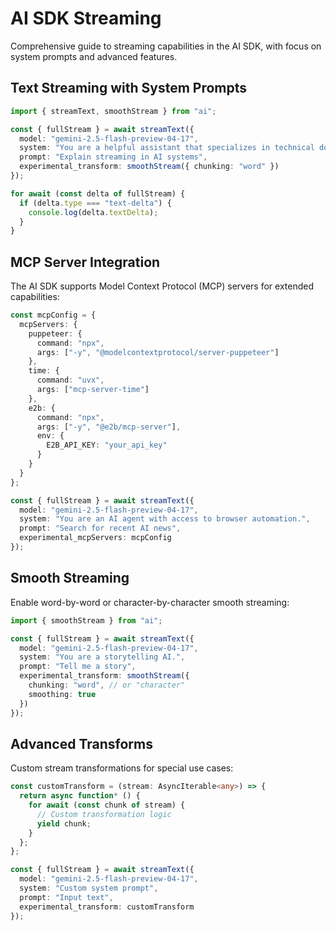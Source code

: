 # AI SDK Streaming

Comprehensive guide to streaming capabilities in the AI SDK, with focus on system prompts and advanced features.

## Text Streaming with System Prompts

```typescript
import { streamText, smoothStream } from "ai";

const { fullStream } = await streamText({
  model: "gemini-2.5-flash-preview-04-17",
  system: "You are a helpful assistant that specializes in technical documentation.",
  prompt: "Explain streaming in AI systems",
  experimental_transform: smoothStream({ chunking: "word" })
});

for await (const delta of fullStream) {
  if (delta.type === "text-delta") {
    console.log(delta.textDelta);
  }
}
```

## MCP Server Integration

The AI SDK supports Model Context Protocol (MCP) servers for extended capabilities:

```typescript
const mcpConfig = {
  mcpServers: {
    puppeteer: {
      command: "npx",
      args: ["-y", "@modelcontextprotocol/server-puppeteer"]
    },
    time: {
      command: "uvx",
      args: ["mcp-server-time"]
    },
    e2b: {
      command: "npx",
      args: ["-y", "@e2b/mcp-server"],
      env: {
        E2B_API_KEY: "your_api_key"
      }
    }
  }
};

const { fullStream } = await streamText({
  model: "gemini-2.5-flash-preview-04-17",
  system: "You are an AI agent with access to browser automation.",
  prompt: "Search for recent AI news",
  experimental_mcpServers: mcpConfig
});
```

## Smooth Streaming

Enable word-by-word or character-by-character smooth streaming:

```typescript
import { smoothStream } from "ai";

const { fullStream } = await streamText({
  model: "gemini-2.5-flash-preview-04-17",
  system: "You are a storytelling AI.",
  prompt: "Tell me a story",
  experimental_transform: smoothStream({
    chunking: "word", // or "character"
    smoothing: true
  })
});
```

## Advanced Transforms

Custom stream transformations for special use cases:

```typescript
const customTransform = (stream: AsyncIterable<any>) => {
  return async function* () {
    for await (const chunk of stream) {
      // Custom transformation logic
      yield chunk;
    }
  };
};

const { fullStream } = await streamText({
  model: "gemini-2.5-flash-preview-04-17",
  system: "Custom system prompt",
  prompt: "Input text",
  experimental_transform: customTransform
});
```
